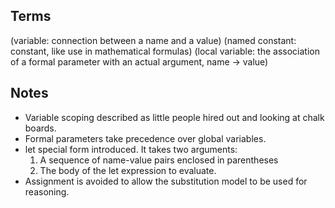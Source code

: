 Terms
-----
(variable: connection between a name and a value)
(named constant: constant, like use in mathematical formulas)
(local variable: the association of a formal parameter with an actual argument, name -> value)

Notes
-----
* Variable scoping described as little people hired out and looking at chalk boards.
* Formal parameters take precedence over global variables.
* let special form introduced. It takes two arguments:
    1. A sequence of name-value pairs enclosed in parentheses
    2. The body of the let expression to evaluate.
* Assignment is avoided to allow the substitution model to be used for reasoning.
